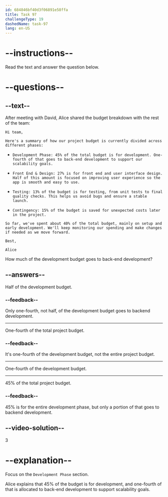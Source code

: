 ```yaml
---
id: 684846bf40d3f06891e58ffa
title: Task 97
challengeType: 19
dashedName: task-97
lang: en-US
---
```


<!-- READING -->

# --instructions--

Read the text and answer the question below.

# --questions--

## --text--

After meeting with David, Alice shared the budget breakdown with the rest of the team:

`Hi team,`

`Here's a summary of how our project budget is currently divided across different phases:`

- `Development Phase: 45% of the total budget is for development. One-fourth of that goes to back-end development to support our scalability goals.`

- `Front End & Design: 27% is for front end and user interface design. Half of this amount is focused on improving user experience so the app is smooth and easy to use.`

- `Testing: 13% of the budget is for testing, from unit tests to final quality checks. This helps us avoid bugs and ensure a stable launch.`

- `Contingency: 15% of the budget is saved for unexpected costs later in the project.`

`So far, we've spent about 40% of the total budget, mainly on setup and early development. We'll keep monitoring our spending and make changes if needed as we move forward.`

`Best,`

`Alice`

How much of the development budget goes to back-end development?

## --answers--

Half of the development budget.

### --feedback--

Only one-fourth, not half, of the development budget goes to backend development.

---

One-fourth of the total project budget.

### --feedback--

It's one-fourth of the development budget, not the entire project budget.

---

One-fourth of the development budget.

---

45% of the total project budget.

### --feedback--

45% is for the entire development phase, but only a portion of that goes to backend development.

## --video-solution--

3

# --explanation--

Focus on the `Development Phase` section.

Alice explains that 45% of the budget is for development, and one-fourth of that is allocated to back-end development to support scalability goals.
